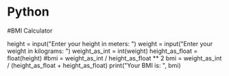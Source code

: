 # Python

#BMI Calculator

height = input("Enter your height in meters: ")
weight = input("Enter your weight in kilograms: ")
weight_as_int = int(weight)
height_as_float = float(height)
#bmi = weight_as_int / height_as_float ** 2
bmi = weight_as_int / (height_as_float + height_as_float)
print("Your BMI is: ", bmi)
